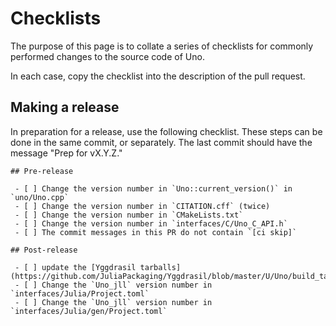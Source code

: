 # Checklists

The purpose of this page is to collate a series of checklists for commonly performed changes to the source code of Uno.

In each case, copy the checklist into the description of the pull request.

## Making a release

In preparation for a release, use the following checklist. These steps can be done in the same commit, or separately. The last commit should have the message "Prep for vX.Y.Z."

````
## Pre-release

 - [ ] Change the version number in `Uno::current_version()` in `uno/Uno.cpp`
 - [ ] Change the version number in `CITATION.cff` (twice)
 - [ ] Change the version number in `CMakeLists.txt`
 - [ ] Change the version number in `interfaces/C/Uno_C_API.h`
 - [ ] The commit messages in this PR do not contain `[ci skip]`

## Post-release

 - [ ] update the [Yggdrasil tarballs](https://github.com/JuliaPackaging/Yggdrasil/blob/master/U/Uno/build_tarballs.jl)
 - [ ] Change the `Uno_jll` version number in `interfaces/Julia/Project.toml`
 - [ ] Change the `Uno_jll` version number in `interfaces/Julia/gen/Project.toml`
````
